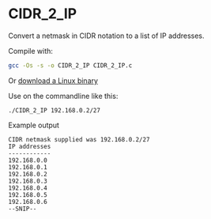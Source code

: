# CIDR_2_IP
Convert a netmask in CIDR notation to a list of IP addresses.

Compile with:
```sh
gcc -Os -s -o CIDR_2_IP CIDR_2_IP.c
```
Or [download a Linux binary](https://github.com/cyberfilth/CIDR_2_IP/releases/download/v1/CIDR_2_IP)

Use on the commandline like this:
```
./CIDR_2_IP 192.168.0.2/27
```
Example output
```
CIDR netmask supplied was 192.168.0.2/27
IP addresses
------------
192.168.0.0
192.168.0.1
192.168.0.2
192.168.0.3
192.168.0.4
192.168.0.5
192.168.0.6
--SNIP--
```
